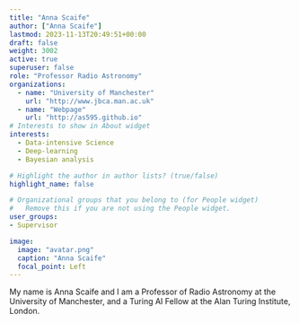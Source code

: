 ```yaml
---
title: "Anna Scaife"
author: ["Anna Scaife"]
lastmod: 2023-11-13T20:49:51+00:00
draft: false
weight: 3002
active: true
superuser: false
role: "Professor Radio Astronomy"
organizations:
  - name: "University of Manchester"
    url: "http://www.jbca.man.ac.uk"
  - name: "Webpage"
    url: "http://as595.github.io"
# Interests to show in About widget
interests:
  - Data-intensive Science
  - Deep-learning
  - Bayesian analysis

# Highlight the author in author lists? (true/false)
highlight_name: false

# Organizational groups that you belong to (for People widget)
#   Remove this if you are not using the People widget.
user_groups:
- Supervisor

image:
  image: "avatar.png"
  caption: "Anna Scaife"
  focal_point: Left
---
```


My name is Anna Scaife and I am a Professor of Radio Astronomy at the University of Manchester, and a Turing AI Fellow at the Alan Turing Institute, London.

